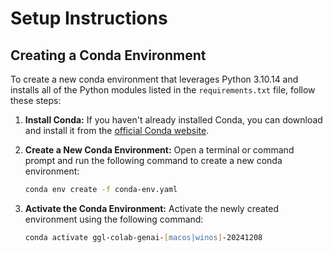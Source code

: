 # Setup Instructions

## Creating a Conda Environment

To create a new conda environment that leverages Python 3.10.14 and installs all of the Python modules listed in the `requirements.txt` file, follow these steps:

1. **Install Conda:**
   If you haven't already installed Conda, you can download and install it from the [official Conda website](https://docs.conda.io/projects/conda/en/latest/user-guide/install/index.html).

2. **Create a New Conda Environment:**
   Open a terminal or command prompt and run the following command to create a new conda environment:

    ```zsh
    conda env create -f conda-env.yaml
    ```

3. **Activate the Conda Environment:** Activate the newly created environment using the following command:

    ```zsh
    conda activate ggl-colab-genai-[macos|winos]-20241208
    ```
